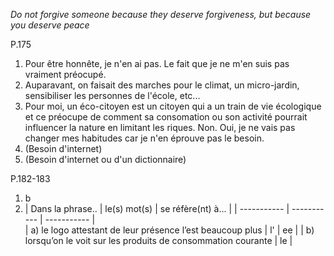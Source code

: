 *Do not forgive someone because they deserve forgiveness, but because you deserve peace*

P.175

1. Pour être honnête, je n'en ai pas. Le fait que je ne m'en suis pas vraiment préocupé.
2. Auparavant, on faisait des marches pour le climat, un micro-jardin, sensibiliser les personnes de l'école, etc...
3. Pour moi, un éco-citoyen est un citoyen qui a un train de vie écologique et ce préocupe de comment sa consomation ou son activité pourrait influencer la nature en limitant les riques. Non. Oui, je ne vais pas changer mes habitudes car je n'en éprouve pas le besoin.
4. (Besoin d'internet)
5. (Besoin d'internet ou d'un dictionnaire)

P.182-183

1. b
2. | Dans la phrase.. | le(s) mot(s) |  se réfère(nt) à... | 
| ----------- | ----------- |  ----------- |  
| a) le logo attestant de leur présence l’est beaucoup plus | l' |  ee |
| b) lorsqu’on le voit sur les produits de consommation courante | le |

